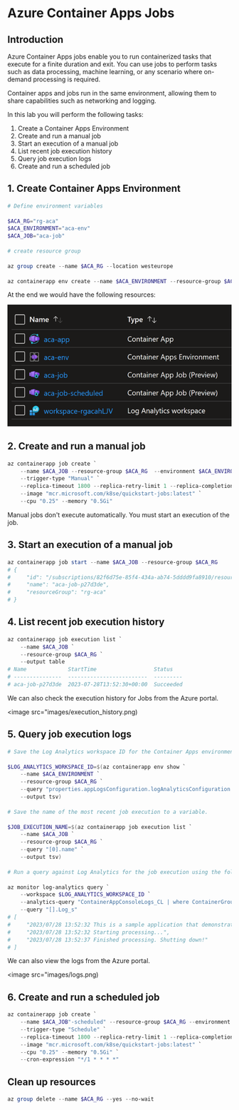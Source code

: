 # Azure Container Apps Jobs

## Introduction

Azure Container Apps jobs enable you to run containerized tasks that execute for a finite duration and exit. You can use jobs to perform tasks such as data processing, machine learning, or any scenario where on-demand processing is required.

Container apps and jobs run in the same environment, allowing them to share capabilities such as networking and logging.

In this lab you will perform the following tasks:

1. Create a Container Apps Environment
2. Create and run a manual job
3. Start an execution of a manual job
4. List recent job execution history
5. Query job execution logs
6. Create and run a scheduled job

## 1. Create Container Apps Environment

```powershell
# Define environment variables

$ACA_RG="rg-aca"
$ACA_ENVIRONMENT="aca-env"
$ACA_JOB="aca-job"

# create resource group

az group create --name $ACA_RG --location westeurope

az containerapp env create --name $ACA_ENVIRONMENT --resource-group $ACA_RG --location westeurope -o table
```

At the end we would have the following resources:

![](images/resources.png)

## 2. Create and run a manual job

```powershell
az containerapp job create `
    --name $ACA_JOB --resource-group $ACA_RG  --environment $ACA_ENVIRONMENT `
    --trigger-type "Manual" `
    --replica-timeout 1800 --replica-retry-limit 1 --replica-completion-count 1 --parallelism 1 `
    --image "mcr.microsoft.com/k8se/quickstart-jobs:latest" `
    --cpu "0.25" --memory "0.5Gi"
```

Manual jobs don't execute automatically. You must start an execution of the job.

## 3. Start an execution of a manual job

```powershell
az containerapp job start --name $ACA_JOB --resource-group $ACA_RG
# {
#     "id": "/subscriptions/82f6d75e-85f4-434a-ab74-5dddd9fa8910/resourceGroups/rg-aca/providers/Microsoft.App/jobs/aca-job/executions/aca-job-p27d3de",
#     "name": "aca-job-p27d3de",
#     "resourceGroup": "rg-aca"
# }
```

## 4. List recent job execution history

```powershell
az containerapp job execution list `
    --name $ACA_JOB `
    --resource-group $ACA_RG `
    --output table
# Name             StartTime                  Status
# ---------------  -------------------------  ---------
# aca-job-p27d3de  2023-07-28T13:52:30+00:00  Succeeded
```

We can also check the execution history for Jobs from the Azure portal.

<image src="images/execution_history.png)

## 5. Query job execution logs

```powershell
# Save the Log Analytics workspace ID for the Container Apps environment to a variable.

$LOG_ANALYTICS_WORKSPACE_ID=$(az containerapp env show `
    --name $ACA_ENVIRONMENT `
    --resource-group $ACA_RG `
    --query "properties.appLogsConfiguration.logAnalyticsConfiguration.customerId" `
    --output tsv)

# Save the name of the most recent job execution to a variable.

$JOB_EXECUTION_NAME=$(az containerapp job execution list `
    --name $ACA_JOB `
    --resource-group $ACA_RG `
    --query "[0].name" `
    --output tsv)

# Run a query against Log Analytics for the job execution using the following command.

az monitor log-analytics query `
    --workspace $LOG_ANALYTICS_WORKSPACE_ID `
    --analytics-query "ContainerAppConsoleLogs_CL | where ContainerGroupName_s startswith '$JOB_EXECUTION_NAME' | order by _timestamp_d asc" `
    --query "[].Log_s"
# [
#     "2023/07/28 13:52:32 This is a sample application that demonstrates how to use Azure Container Apps jobs",
#     "2023/07/28 13:52:32 Starting processing...",
#     "2023/07/28 13:52:37 Finished processing. Shutting down!"
# ]
```

We can also view the logs from the Azure portal.

<image src="images/logs.png)

## 6. Create and run a scheduled job

```powershell
az containerapp job create `
    --name $ACA_JOB"-scheduled" --resource-group $ACA_RG --environment $ACA_ENVIRONMENT `
    --trigger-type "Schedule" `
    --replica-timeout 1800 --replica-retry-limit 1 --replica-completion-count 1 --parallelism 1 `
    --image "mcr.microsoft.com/k8se/quickstart-jobs:latest" `
    --cpu "0.25" --memory "0.5Gi" `
    --cron-expression "*/1 * * * *"
```

## Clean up resources

```powershell
az group delete --name $ACA_RG --yes --no-wait
```